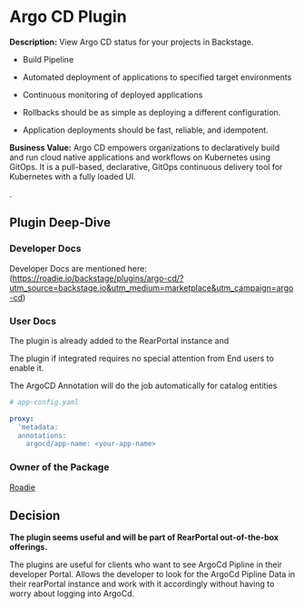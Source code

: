 # Argo CD Plugin

**Description:** View Argo CD status for your projects in Backstage.

- Build Pipeline

- Automated deployment of applications to specified target environments

- Continuous monitoring of deployed applications


- Rollbacks should be as simple as deploying a different configuration.

- Application deployments should be fast, reliable, and idempotent.

**Business Value:**  Argo CD empowers organizations to declaratively build and run cloud native applications and workflows on Kubernetes using GitOps. It is a pull-based, declarative, GitOps continuous delivery tool for Kubernetes with a fully loaded UI.

.

## Plugin Deep-Dive

### Developer Docs

Developer Docs are mentioned here: (https://roadie.io/backstage/plugins/argo-cd/?utm_source=backstage.io&utm_medium=marketplace&utm_campaign=argo-cd)

### User Docs

The plugin is already added to the RearPortal instance and 

The plugin if integrated requires no special attention from End users to enable it.

The ArgoCD Annotation will do the job automatically for catalog entities

```yaml
# app-config.yaml

proxy:
  'metadata:
  annotations:
    argocd/app-name: <your-app-name>
```

### Owner of the Package

[Roadie](https://roadie.io/backstage/plugins/argo-cd/?utm_source=backstage.io&utm_medium=marketplace&utm_campaign=argo-cd)

## Decision

**The plugin seems useful and will be part of RearPortal out-of-the-box offerings.**

The plugins are useful for clients who want to see  ArgoCd Pipline in their developer Portal.
Allows the developer to look for the ArgoCd Pipline Data in their rearPortal instance and work with it accordingly  without having to worry about logging into ArgoCd.

